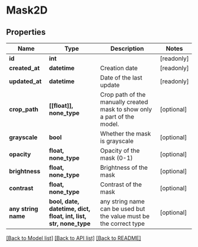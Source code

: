 # Mask2D


## Properties
Name | Type | Description | Notes
------------ | ------------- | ------------- | -------------
**id** | **int** |  | [readonly] 
**created_at** | **datetime** | Creation date | [readonly] 
**updated_at** | **datetime** | Date of the last update | [readonly] 
**crop_path** | **[[float]], none_type** | Crop path of the manually created mask to show only a part of the model. | [optional] 
**grayscale** | **bool** | Whether the mask is grayscale | [optional] 
**opacity** | **float, none_type** | Opacity of the mask (0-1) | [optional] 
**brightness** | **float, none_type** | Brightness of the mask | [optional] 
**contrast** | **float, none_type** | Contrast of the mask | [optional] 
**any string name** | **bool, date, datetime, dict, float, int, list, str, none_type** | any string name can be used but the value must be the correct type | [optional]

[[Back to Model list]](../README.md#documentation-for-models) [[Back to API list]](../README.md#documentation-for-api-endpoints) [[Back to README]](../README.md)


